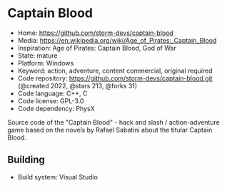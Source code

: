 # Captain Blood

- Home: https://github.com/storm-devs/captain-blood
- Media: https://en.wikipedia.org/wiki/Age_of_Pirates:_Captain_Blood
- Inspiration: Age of Pirates: Captain Blood, God of War
- State: mature
- Platform: Windows
- Keyword: action, adventure, content commercial, original required
- Code repository: https://github.com/storm-devs/captain-blood.git (@created 2022, @stars 213, @forks 31)
- Code language: C++, C
- Code license: GPL-3.0
- Code dependency: PhysX

Source code of the "Captain Blood" - hack and slash / action-adventure game based on the novels by Rafael Sabatini about the titular Captain Blood.

## Building

- Build system: Visual Studio
